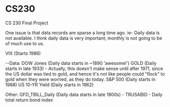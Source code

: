 # CS230
CS 230 Final Project

One issue is that data records are sparse a long time ago. ie- Daily data is not available. 
I think daily data is very important; monthly is not going to be of much use to us. 

VIX (Starts 1986)



--Data:
DOW Jones (Daily data starts in ~1890 'awesome!')
GOLD (Daily starts in late 1933) - Actually, this doesn't make sense until after 1971, 
since the US dollar was tied to gold, and hence it's not like people could "flock" to gold when they were
worried, as they do today. 
S&P 500 (Daily starts in 1988)
US 10-YR Yield (Daily starts in 1962)


Other:
GFD_TBILL_Daily (Daily data starts in late 1800s) - TRUSABID - Daily total return bond index